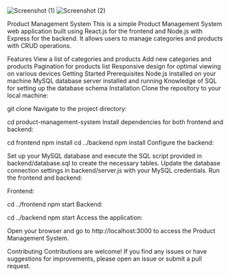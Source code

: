 ![Screenshot (1)](https://github.com/Bavithran97/TASK-NI/assets/133184385/682bd95f-8129-4d67-bceb-b98a4e408fe7)
![Screenshot (2)](https://github.com/Bavithran97/TASK-NI/assets/133184385/e44f9523-7484-4e9b-965e-3ff50187f73f)


Product Management System
This is a simple Product Management System web application built using React.js for the frontend and Node.js with Express for the backend. It allows users to manage categories and products with CRUD operations.

Features
View a list of categories and products
Add new categories and products
Pagination for products list
Responsive design for optimal viewing on various devices
Getting Started
Prerequisites
Node.js installed on your machine
MySQL database server installed and running
Knowledge of SQL for setting up the database schema
Installation
Clone the repository to your local machine:

git clone <repository-url>
Navigate to the project directory:

cd product-management-system
Install dependencies for both frontend and backend:

cd frontend
npm install
cd ../backend
npm install
Configure the backend:

Set up your MySQL database and execute the SQL script provided in backend/database.sql to create the necessary tables.
Update the database connection settings in backend/server.js with your MySQL credentials.
Run the frontend and backend:

Frontend:

cd ../frontend
npm start
Backend:

cd ../backend
npm start
Access the application:

Open your browser and go to http://localhost:3000 to access the Product Management System.

Contributing
Contributions are welcome! If you find any issues or have suggestions for improvements, please open an issue or submit a pull request.
